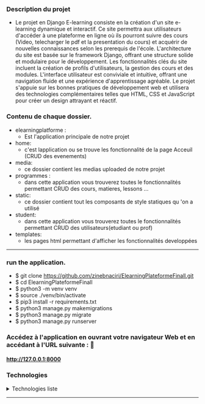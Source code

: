 ### Description du projet
- Le projet en Django E-learning consiste en la création d'un site e-learning dynamique et interactif. Ce site permettra aux utilisateurs d'accéder à une plateforme en ligne où ils pourront suivre des cours (Video, telecharger le pdf et la presentation du cours) et acquérir de nouvelles connaissances selon les prerequis de l'école. L'architecture du site est basée sur le framework Django, offrant une structure solide et modulaire pour le développement. Les fonctionnalités clés du site incluent la création de profils d'utilisateurs, la gestion des cours et des modules.  L'interface utilisateur est conviviale et intuitive, offrant une navigation fluide et une expérience d'apprentissage agréable. Le projet s'appuie sur les bonnes pratiques de développement web et utilisera des technologies complémentaires telles que HTML, CSS et JavaScript pour créer un design attrayant et réactif.


### Contenu de chaque dossier.
- elearningplatforme :
    - Est l'application principale de notre projet
- home:
    - c'est lapplication ou se trouve les fonctionnalité de la page Acceuil (CRUD des evenements)
- media:
    - ce dossier contient les medias uploaded de notre projet
- programmes :
    - dans cette application vous trouverez toutes le fonctionnalités permettant CRUD des cours, matieres, lessons ...
- static:
    - ce dossier contient tout les composants de style statiques qu 'on a utilisé
- student:
    - dans cette application vous trouverez toutes le fonctionnalités permettant CRUD des utilisateurs(etudiant ou prof)
- templates:
    - les pages html permettant d'afficher les fonctionnalités developpées 
---
### run the application.
- $ git clone https://github.com/zinebnaciri/ElearningPlateformeFinall.git
- $ cd ElearningPlateformeFinall
- $ python3 -m venv venv
- $ source ./venv/bin/activate
- $ pip3 install -r requirements.txt
- $ python3 manage.py makemigrations
- $ python3 manage.py migrate
- $ python3 manage.py runserver

### Accédez à l'application en ouvrant votre navigateur Web et en accédant à l'URL suivante :  
#### http://127.0.0.1:8000
    

### Technologies
<details>
  <summary>Technologies liste </summary>
  
- Django
- djangorestframework
- django-cors-headers
- whitenoise
 

</details>

---

